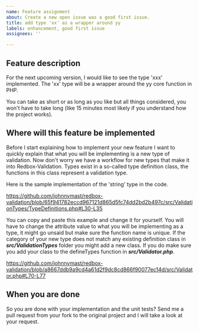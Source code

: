 ```yaml
---
name: Feature assignment
about: Create a new open issue was a good first issue.
title: add type 'xx' as a wrapper around yy
labels: enhancement, good first issue
assignees: ''

---
```


## Feature description

For the next upcoming version, I would like to see the type 'xxx' implemented. The 'xx' type will be a wrapper around the yy core function in PHP. 

You can take as short or as long as you like but all things considered, you won't have to take long (like 15 minutes most likely if you understand how the project works).

## Where will this feature be implemented

Before I start explaining how to implement your new feature I want to quickly explain that what you will be implementing is a new type of validation. Now don't worry we have a workflow for new types that make it into Redbox-Validation. Types exist in a so-called type definition class, the functions in this class represent a validation type.

Here is the sample implementation of the 'string' type in the code.

https://github.com/johnnymast/redbox-validation/blob/65f941782eccd967121d865d5fc74dd2bd2b497c/src/ValidationTypes/TypeDefinitions.php#L30-L35

You can copy and paste this example and change it for yourself. You will have to change the attribute value to what you will be implementing as a type, it might go unsaid but make sure the function name is unique. If the category of your new type does not match any existing definition class in ***src/ValidationTypes*** folder you might add a new class. If you do make sure you add your class to the defineTypes function in ***src/Validator.php***.

https://github.com/johnnymast/redbox-validation/blob/a8667ddb9a9cd4a61d2f9dc8cd866f90077ec14d/src/Validator.php#L70-L77


## When you are done

So you are done with your implementation and the unit tests? Send me a pull request from your fork to the original project and I will take a look at your request.
